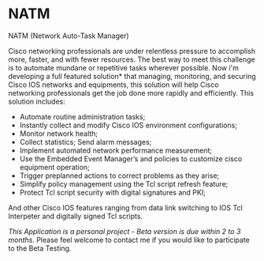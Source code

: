 

# NATM
NATM (Network Auto-Task Manager)

Cisco networking professionals are under relentless pressure to accomplish more, faster, and with fewer resources. The best way to meet this challenge is to automate mundane or repetitive tasks wherever possible. Now i'm developing a full featured solution* that managing, monitoring, and securing Cisco IOS networks and equipments, this solution will help Cisco networking professionals get the job done more rapidly and efficiently. This solution includes:

* Automate routine administration tasks;
* Instantly collect and modify Cisco IOS environment configurations;
* Monitor network health; 
* Collect statistics; Send alarm messages; 
* Implement automated network performance measurement; 
* Use the Embedded Event Manager’s and policies to customize cisco equipment operation;
* Trigger preplanned actions to correct problems as they arise;
* Simplify policy management using the Tcl script refresh feature;
* Protect Tcl script security with digital signatures and PKI;

And other Cisco IOS features ranging from data link switching to IOS Tcl Interpeter and digitally signed Tcl scripts.

*This Application is a personal project - Beta version is due within 2 to 3 months.*
Please feel welcome to contact me if you would like to participate to the Beta Testing.
